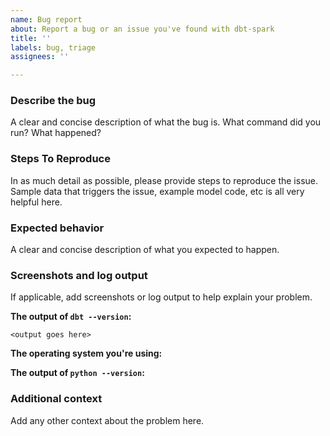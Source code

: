 ```yaml
---
name: Bug report
about: Report a bug or an issue you've found with dbt-spark
title: ''
labels: bug, triage
assignees: ''

---
```


### Describe the bug
A clear and concise description of what the bug is. What command did you run? What happened?

### Steps To Reproduce
In as much detail as possible, please provide steps to reproduce the issue. Sample data that triggers the issue, example model code, etc is all very helpful here.

### Expected behavior
A clear and concise description of what you expected to happen.

### Screenshots and log output
If applicable, add screenshots or log output to help explain your problem.

**The output of `dbt --version`:**
```
<output goes here>
```

**The operating system you're using:**

**The output of `python --version`:**

### Additional context
Add any other context about the problem here.
